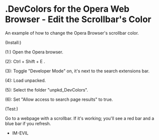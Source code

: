  
 
# .DevColors for the Opera Web Browser - Edit the Scrollbar's Color
 
An example of how to change the Opera Browser's scrollbar color.
 
 
 
(Install:)

(1:) Open the Opera browser.

(2): Ctrl + Shift + E .

(3): Toggle "Developer Mode" on, it's next to the search extensions bar.

(4): Load unpacked.

(5): Select the folder "unpkd_DevColors".
 
(6): Set "Allow access to search page results" to true.
 
 
(Test:) 

Go to a webpage with a scrollbar. If it's working; you'll
see a red bar and a blue bar if you refresh.



 
-  IM-EVIL
